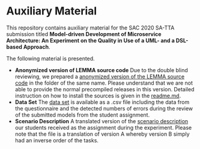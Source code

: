 # Auxiliary Material
This repository contains auxiliary material for the SAC 2020 SA-TTA submission titled **Model-driven Development of Microservice Architecture: An Experiment on the Quality in Use of a UML- and a DSL-based Approach**.

The following material is presented.

 - **Anonymized version of LEMMA source code**
Due to the double blind reviewing, we prepared a [anonymized version of the LEMMA source code](lemma) in the folder of the same name. Please understand that we are not able to provide the normal precompiled releases in this version. Detailed instruction on how to install the sources is given in the [readme.md](lemma/readme.md).
- **Data Set**
The [data set](prepared_data_set.csv) is available as a .csv file including the data from the questionnaire and the detected numbers of errors during the review of the submitted models from the student assignment.
- **Scenario Description**
A translated version of the [scenario description](Task_Desc_Version_A.pdf) our students received as the assignment during the experiment. Please note that the file is a translation of version A whereby version B simply had an inverse order of the tasks.
